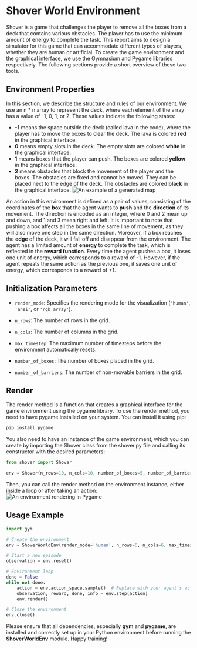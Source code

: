# Shover World Environment
Shover is a game that challenges the player to remove all the boxes from a deck that contains various obstacles. The player has to use the minimum amount of energy to complete the task. This report aims to design a simulator for this game that can accommodate different types of players, whether they are human or artificial.
To create the game environment and the graphical interface, we use the Gymnasium and Pygame libraries respectively. The following sections provide a short overview of these two tools.

## Environment Properties
In this section, we describe the structure and rules of our environment. 
We use an n * n array to represent the deck, where each element of the array has a value of -1, 0, 1, or 2. These values indicate the following states:
- **-1** means the space outside the deck (called lava in the code), where the player has to move the boxes to clear the deck. The lava is colored **red** in the graphical interface.
- **0** means empty slots in the deck. The empty slots are colored **white** in the graphical interface.
- **1** means boxes that the player can push. The boxes are colored **yellow** in the graphical interface.
- **2** means obstacles that block the movement of the player and the boxes. The obstacles are fixed and cannot be moved. They can be placed next to the edge of the deck. The obstacles are colored **black** in the graphical interface.
![An example of a generated map](https://drive.google.com/file/d/1tKTJCmfgKkdkYX_PG8OIXlj_pJ16GQ7z/view?usp=drive_link)

An action in this environment is defined as a pair of values, consisting of the coordinates of the **box** that the agent wants to **push** and the **direction** of its movement. The direction is encoded as an integer, where 0 and 2 mean up and down, and 1 and 3 mean right and left. 
It is important to note that pushing a box affects all the boxes in the same line of movement, as they will also move one step in the same direction. Moreover, if a box reaches the **edge** of the deck, it will fall off and disappear from the environment.
The agent has a limited amount of **energy** to complete the task, which is reflected in the **reward function**. Every time the agent pushes a box, it loses one unit of energy, which corresponds to a reward of -1. However, if the agent repeats the same action as the previous one, it saves one unit of energy, which corresponds to a reward of +1.

## Initialization Parameters
- `render_mode`: Specifies the rendering mode for the visualization (`'human'`, `'ansi'`, or `'rgb_array'`).

- `n_rows`: The number of rows in the grid.

- `n_cols`: The number of columns in the grid.

- `max_timestep`: The maximum number of timesteps before the environment automatically resets.

- `number_of_boxes`: The number of boxes placed in the grid.

- `number_of_barriers`: The number of non-movable barriers in the grid.

## Render
The render method is a function that creates a graphical interface for the game environment using the pygame library.
To use the render method, you need to have pygame installed on your system. You can install it using pip:

```bash
pip install pygame
```

You also need to have an instance of the game environment, which you can create by importing the Shover class from the shover.py file and calling its constructor with the desired parameters:

```python
from shover import Shover

env = Shover(n_rows=10, n_cols=10, number_of_boxes=5, number_of_barriers=10, render_mode="human")
```

Then, you can call the render method on the environment instance, either inside a loop or after taking an action:
![An environment rendering in Pygame](https://drive.google.com/file/d/1ncQKjbKXutMSXg88T4zaJodkcTJV87zG/view?usp=drive_link)

## Usage Example 
```python
import gym

# Create the environment
env = ShoverWorldEnv(render_mode='human', n_rows=6, n_cols=6, max_timestep=100, number_of_boxes=10, number_of_barriers=4)

# Start a new episode
observation = env.reset()

# Environment loop
done = False
while not done:
    action = env.action_space.sample()  # Replace with your agent's action
    observation, reward, done, info = env.step(action)
    env.render()

# Close the environment
env.close()
```
Please ensure that all dependencies, especially **gym** and **pygame**, are installed and correctly set up in your Python environment before running the **ShoverWorldEnv** module. Happy training!


